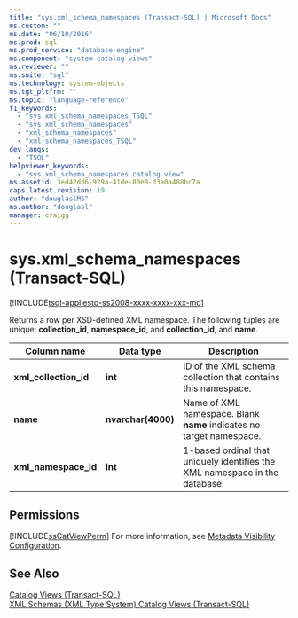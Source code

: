 ```yaml
---
title: "sys.xml_schema_namespaces (Transact-SQL) | Microsoft Docs"
ms.custom: ""
ms.date: "06/10/2016"
ms.prod: sql
ms.prod_service: "database-engine"
ms.component: "system-catalog-views"
ms.reviewer: ""
ms.suite: "sql"
ms.technology: system-objects
ms.tgt_pltfrm: ""
ms.topic: "language-reference"
f1_keywords: 
  - "sys.xml_schema_namespaces_TSQL"
  - "sys.xml_schema_namespaces"
  - "xml_schema_namespaces"
  - "xml_schema_namespaces_TSQL"
dev_langs: 
  - "TSQL"
helpviewer_keywords: 
  - "sys.xml_schema_namespaces catalog view"
ms.assetid: 3ed42dd6-929a-41de-80e8-d3a0a488bc7a
caps.latest.revision: 19
author: "douglaslMS"
ms.author: "douglasl"
manager: craigg
---
```

# sys.xml_schema_namespaces (Transact-SQL)
[!INCLUDE[tsql-appliesto-ss2008-xxxx-xxxx-xxx-md](../../includes/tsql-appliesto-ss2008-xxxx-xxxx-xxx-md.md)]

  Returns a row per XSD-defined XML namespace. The following tuples are unique: **collection_id**, **namespace_id**, and **collection_id**, and **name**.  
  
|Column name|Data type|Description|  
|-----------------|---------------|-----------------|  
|**xml_collection_id**|**int**|ID of the XML schema collection that contains this namespace.|  
|**name**|**nvarchar(4000)**|Name of XML namespace. Blank **name** indicates no target namespace.|  
|**xml_namespace_id**|**int**|1-based ordinal that uniquely identifies the XML namespace in the database.|  
  
## Permissions  
 [!INCLUDE[ssCatViewPerm](../../includes/sscatviewperm-md.md)] For more information, see [Metadata Visibility Configuration](../../relational-databases/security/metadata-visibility-configuration.md).  
  
## See Also  
 [Catalog Views &#40;Transact-SQL&#41;](../../relational-databases/system-catalog-views/catalog-views-transact-sql.md)   
 [XML Schemas &#40;XML Type System&#41; Catalog Views &#40;Transact-SQL&#41;](../../relational-databases/system-catalog-views/xml-schemas-xml-type-system-catalog-views-transact-sql.md)  
  
  
